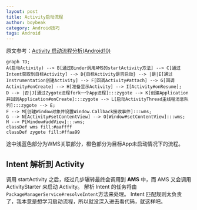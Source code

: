 ```yaml
---
layout: post
title: Activity启动流程
author: boybeak
category: Android技巧
tags: Android
---
```



原文参考：[Activity 启动流程分析(Android10)](https://zhuanlan.zhihu.com/p/150283395)

```mermaid
graph TD;
A(启动Activity) --> B[通过Binder调用AMS的startActivity方法] --> C[通过Intent获取到目标Activity] --> D{目标Activity是否启动} --> |是|E[通过Instrumentation创建Activity] --> F[回调Activity#attach] --> G[回调Activity#onCreate] --> H[准备显示Activity] --> I[Activity#onResume];
D --> |否|J[通过Zygote进程fork一个App进程]:::zygote --> K[创建Application并回调Application#onCreate]:::zygote --> L[启动ActivityThread主线程消息队列]:::zygote --> E;
F --> M[创建Window对象并设置Window.Callback接收事件]:::wms;
G --> N[Activity#setContentView] --> O[Window#setContentView]:::wms;
H --> P[Window#addView]:::wms;
classDef wms fill:#aaffff
classDef zygote fill:#ffaa99
```

途中浅蓝色部分为WMS关联部分，橙色部分为目标App未启动情况下的流程。

## Intent 解析到 Activity

调用 startActivity 之后，经过几步辗转最终会调用到 **AMS** 中，而 AMS 又会调用 ActivityStarter 来启动 Activity。
解析 Intent 的任务将由`PackageManagerService#resolveIntent`方法来处理。
Intent 匹配规则太负责了，我本意是想学习启动流程，所以就没深入进去看代码，就这样吧。